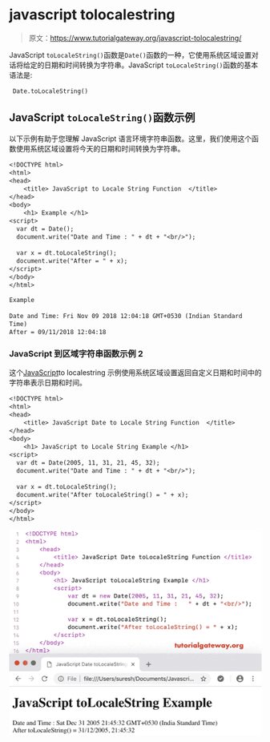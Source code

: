 # javascript tolocalestring

> 原文：<https://www.tutorialgateway.org/javascript-tolocalestring/>

JavaScript `toLocaleString()`函数是`Date()`函数的一种，它使用系统区域设置对话将给定的日期和时间转换为字符串。JavaScript `toLocaleString()`函数的基本语法是:

```
 Date.toLocaleString()
```

## JavaScript `toLocaleString()`函数示例

以下示例有助于您理解 JavaScript 语言环境字符串函数。这里，我们使用这个函数使用系统区域设置将今天的日期和时间转换为字符串。

```
<!DOCTYPE html>
<html>
<head>
    <title> JavaScript to Locale String Function  </title>
</head>
<body>
    <h1> Example </h1>
<script>
  var dt = Date();  
  document.write("Date and Time : " + dt + "<br/>");

  var x = dt.toLocaleString();
  document.write("After = " + x);
</script>
</body>
</html>
```

```
Example

Date and Time: Fri Nov 09 2018 12:04:18 GMT+0530 (Indian Standard Time)
After = 09/11/2018 12:04:18
```

### JavaScript 到区域字符串函数示例 2

这个[JavaScript](https://www.tutorialgateway.org/javascript/)to localestring 示例使用系统区域设置返回自定义日期和时间中的字符串表示日期和时间。

```
<!DOCTYPE html>
<html>
<head>
    <title> JavaScript Date to Locale String Function  </title>
</head>
<body>
    <h1> JavaScript to Locale String Example </h1>
<script>
  var dt = Date(2005, 11, 31, 21, 45, 32);
  document.write("Date and Time : " + dt + "<br/>");

  var x = dt.toLocaleString();
  document.write("After toLocaleString() = " + x);
</script>
</body>
</html>
```

![JavaScript toLocaleString 2](img/085fcaf86e224f091054fd1799225a72.png)